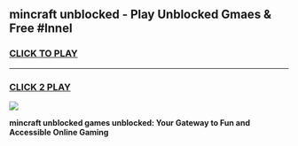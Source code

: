 
## mincraft unblocked - Play Unblocked Gmaes & Free #lnnel
<h3>
<a href="https://news.freeplayer.one?title=mincraft_unblocked&ref=03M">CLICK TO PLAY</a></h3>
<hr>

<h3>
<a href="https://news.freeplayer.one?title=mincraft_unblocked&ref=03M">CLICK 2 PLAY</a>
  
</h3>

<a href="https://news.freeplayer.one?title=mincraft_unblocked&ref=03M"><img src="https://clearcache.store/games.png"></a>


**mincraft unblocked games unblocked: Your Gateway to Fun and Accessible Online Gaming**

